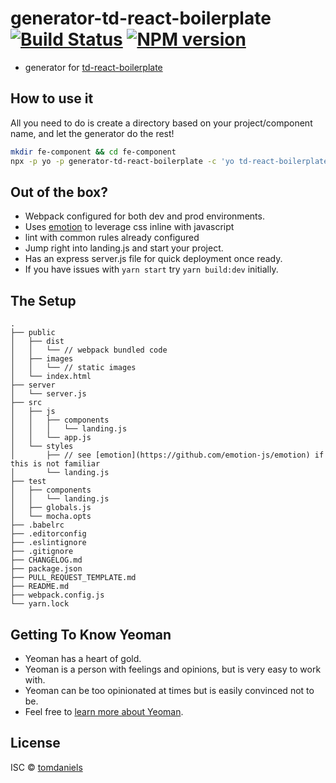 # generator-td-react-boilerplate [![Build Status](https://travis-ci.com/tomdaniels/generator-react-boilerplate.svg?branch=master)](https://travis-ci.com/tomdaniels/generator-react-boilerplate) [![NPM version][npm-image]][npm-url]

- generator for [td-react-boilerplate](https://www.npmjs.com/package/td-react-boilerplate)

## How to use it

All you need to do is create a directory based on your project/component name, and let the generator do the rest!

```bash
mkdir fe-component && cd fe-component
npx -p yo -p generator-td-react-boilerplate -c 'yo td-react-boilerplate'
```

## Out of the box?

- Webpack configured for both dev and prod environments.
- Uses [emotion](https://github.com/emotion-js/emotion) to leverage css inline with javascript
- lint with common rules already configured
- Jump right into landing.js and start your project.
- Has an express server.js file for quick deployment once ready.
- If you have issues with `yarn start` try `yarn build:dev` initially.

## The Setup

```
.
├── public
│   ├── dist
│   │   └── // webpack bundled code
│   ├── images
│   │   └── // static images
│   └── index.html
├── server
│   └── server.js
├── src
│   ├── js
│   │   ├── components
│   │   │   └── landing.js
│   │   └── app.js
│   └── styles
│       ├── // see [emotion](https://github.com/emotion-js/emotion) if this is not familiar
│       └── landing.js
├── test
│   ├── components
│   │   └── landing.js
│   ├── globals.js
│   └── mocha.opts
├── .babelrc
├── .editorconfig
├── .eslintignore
├── .gitignore
├── CHANGELOG.md
├── package.json
├── PULL_REQUEST_TEMPLATE.md
├── README.md
├── webpack.config.js
└── yarn.lock
```

## Getting To Know Yeoman

 * Yeoman has a heart of gold.
 * Yeoman is a person with feelings and opinions, but is very easy to work with.
 * Yeoman can be too opinionated at times but is easily convinced not to be.
 * Feel free to [learn more about Yeoman](http://yeoman.io/).

## License

ISC © [tomdaniels](https://github.com/tomdaniels)


[npm-image]: https://badge.fury.io/js/generator-td-react-boilerplate.svg
[npm-url]: https://npmjs.org/package/generator-td-react-boilerplate
[travis-image]: https://travis-ci.org/tomdaniels/generator-td-react-boilerplate.svg?branch=master
[travis-url]: https://travis-ci.org/tomdaniels/generator-td-react-boilerplate
[daviddm-image]: https://david-dm.org/tomdaniels/generator-td-react-boilerplate.svg?theme=shields.io
[daviddm-url]: https://david-dm.org/tomdaniels/generator-td-react-boilerplate
